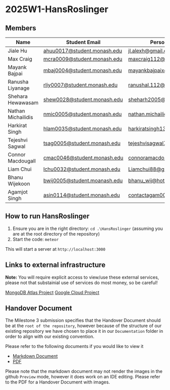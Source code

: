 # 2025W1-HansRoslinger

## Members

| Name               | Student Email                     | Personal Email                        |
|--------------------|-----------------------------------|---------------------------------------|
| Jiale Hu           | ahuu0017@student.monash.edu       | jl.alexh@gmail.com                    |
| Max Craig          | mcra0009@student.monash.edu       | maxcraig112@gmail.com                 |
| Mayank Bajpai      | mbaj0004@student.monash.edu       | mayankbajpaix@gmail.com               |
| Ranusha Liyanage   | rliy0007@student.monash.edu       | ranushal.112@gmail.com                |
| Shehara Hewawasam  | shew0028@student.monash.edu       | sheharh2005@gmail.com                 |
| Nathan Michailidis | nmic0005@student.monash.edu       | nathan.michailidis@gmail.com          |
| Harkirat Singh     | hlam0035@student.monash.edu       | harkiratsingh135790@gmail.com         |
| Tejeshvi Sagwal    | tsag0005@student.monash.edu       | tejeshvisagwal7197@gmail.com          |
| Connor Macdougall  | cmac0046@student.monash.edu       | connoramacdougall@gmail.com           |
| Liam Chui          | lchu0032@student.monash.edu       | Liamchui88@gmail.com                  |
| Bhanu Wijekoon     | bwij0005@student.moanash.edu      | bhanu_wij@hotmail.com                 |
| Agamjot Singh      | asin0114@student.monash.edu       | contactagam004@gmail.com              |

## How to run HansRoslinger
1. Ensure you are in the right directory:
`cd .\HansRoslinger` (assuming you are at the root directory of the repository)
2. Start the code:
`meteor`

This will start a server at `http://localhost:3000`

## Links to external infrastructure

**Note:** You will require explicit access to view/use these external services, please not that substainial use of services do most money, so be careful!

[MongoDB Atlas Project](https://cloud.mongodb.com/v2#/org/68909a50a210527643b70cdd/projects)
[Google Cloud Project](https://console.cloud.google.com/storage/overview;tab=overview?inv=1&invt=Ab4tKw&project=hansroslinger-468011)

## Handover Document

The Milestone 3 submission specifies that the Handover Document should be at the `root of the repository`, however because of the structure of our existing repository we have chosen to place it in our `Documentation` folder in order to align with our existing convention.

Please refer to the following documents if you would like to view it
- [Markdown Document](https://github.com/Monash-FIT3170/2025W1-HansRoslinger/blob/main/Documentation/Handover%20Document.md)
- [PDF](https://github.com/Monash-FIT3170/2025W1-HansRoslinger/blob/main/Documentation/Handover%20Document.pdf)

Please note that the markdown document may not render the images in the github `Preview` mode, however it does work on an IDE editing. Please refer to the PDF for a Handover Document with images.
